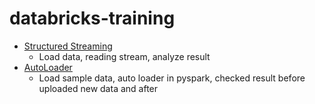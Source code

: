 # databricks-training
- [Structured Streaming](https://www.google.com](https://github.com/d7lewandowski/databricks-training/blob/main/Structured%20Streaming.ipynb))
    - Load data, reading stream, analyze result
- [AutoLoader](https://www.google.com](https://github.com/d7lewandowski/databricks-training/blob/main/Structured%20Streaming.ipynb))
    - Load sample data, auto loader in pyspark, checked result before uploaded new data and after
